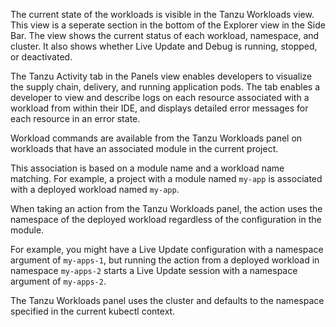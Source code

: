 The current state of the workloads is visible in the Tanzu Workloads view. This view is a seperate section in the bottom of the Explorer view in the Side Bar.
The view shows the current status of each workload, namespace, and cluster.
It also shows whether Live Update and Debug is running, stopped, or deactivated.

The Tanzu Activity tab in the Panels view enables developers to visualize the supply chain, delivery, and running
application pods.
The tab enables a developer to view and describe logs on each resource associated with a workload from within their IDE, and displays detailed error messages for each resource in an error state.

Workload commands are available from the Tanzu Workloads panel on workloads that have an associated
module in the current project.

This association is based on a module name and a workload name matching.
For example, a project with a module named `my-app` is associated with a deployed workload named
`my-app`.

When taking an action from the Tanzu Workloads panel, the action uses the namespace of the deployed
workload regardless of the configuration in the module.

For example, you might have a Live Update configuration with a namespace argument of `my-apps-1`,
but running the action from a deployed workload in namespace `my-apps-2` starts a Live Update
session with a namespace argument of `my-apps-2`.

The Tanzu Workloads panel uses the cluster and defaults to the namespace specified in the current
kubectl context.